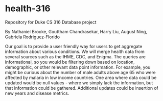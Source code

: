 # health-316
Repository for Duke CS 316 Database project

By Nathaniel Brooke, Gouttham Chandrasekar, Harry Liu, August Ning, Gabriela Rodriguez-Florido

Our goal is to provide a user friendly way for users to get aggregate information about various conditions. We will merge health data from several sources such as the IHME, CDC, and Enigma. The queries are informational, so you would be filtering down based on location, demographic, or other relevant data point information. For example, you might be curious about the number of male adults above age 65 who were affected by malaria in low income countries. One area where data could be updated would be null values - where we simply lack the information, but that information could be gathered. Additional updates could be insertion of new years and disease metrics.
